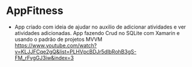 # AppFitness
- App criado com ideia de ajudar no auxilio de adicionar atividades e ver atividades adicionadas. App fazendo Crud no SQLite com Xamarin e usando o padrão de projetos MVVM
<br>https://www.youtube.com/watch?v=KLJJFCqe2gQ&list=PLHVpcBDJr5dlbRohB3gS-FM_rFvgGJ3iw&index=3
